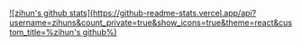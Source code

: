 [![zihun's github stats](https://github-readme-stats.vercel.app/api?username=zihuns&count_private=true&show_icons=true&theme=react&custom_title=%zihun's github%)](https://github.com/zihuns/)
